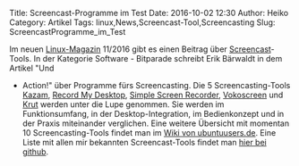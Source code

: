 Title: Screencast-Programme im Test
Date: 2016-10-02 12:30
Author: Heiko
Category: Artikel
Tags: linux,News,Screencast-Tool,Screencasting
Slug: ScreencastProgramme_im_Test

Im neuen [Linux-Magazin](http://www.linux-magazin.de/) 11/2016 gibt es einen
Beitrag über [Screencast](https://de.wikipedia.org/wiki/Screencast)-Tools. In
der Kategorie Software - Bitparade schreibt Erik Bärwaldt in dem Artikel "Und
- Action!" über Programme fürs Screencasting. Die 5 Screencasting-Tools
[Kazam](https://launchpad.net/kazam), [Record My
Desktop](http://recordmydesktop.sourceforge.net/about.php), [Simple Screen
Recorder](http://www.maartenbaert.be/simplescreenrecorder/),
[Vokoscreen](http://linuxecke.volkoh.de/vokoscreen/vokoscreen.html) und
[Krut](http://krut.sourceforge.net/) werden unter die Lupe genommen. Sie
werden im Funktionsumfang, in der Desktop-Integration, im Bedienkonzept und in
der Praxis miteinander verglichen. Eine weitere Übersicht mit momentan 10
Screencasting-Tools findet man im [Wiki von
ubuntuusers.de](https://wiki.ubuntuusers.de/Screencasts/). Eine Liste mit
allen mir bekannten Screencast-Tools findet man [hier bei
github](https://github.com/openscreencast/openscreencast_material/blob/master/tools.md).

